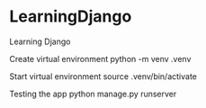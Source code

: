 # LearningDjango
Learning Django

Create virtual environment
    python -m venv .venv

Start virtual environment
    source .venv/bin/activate

Testing the app 
    python manage.py runserver